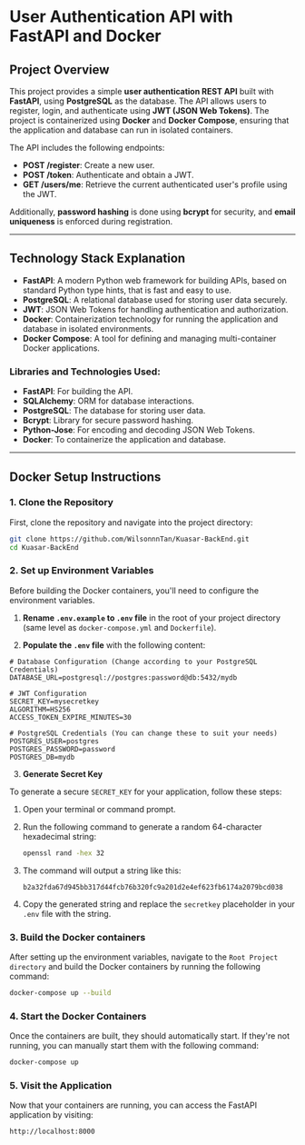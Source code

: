 # User Authentication API with FastAPI and Docker

## Project Overview

This project provides a simple **user authentication REST API** built with **FastAPI**, using **PostgreSQL** as the database. The API allows users to register, login, and authenticate using **JWT (JSON Web Tokens)**. The project is containerized using **Docker** and **Docker Compose**, ensuring that the application and database can run in isolated containers.

The API includes the following endpoints:

- **POST /register**: Create a new user.
- **POST /token**: Authenticate and obtain a JWT.
- **GET /users/me**: Retrieve the current authenticated user's profile using the JWT.

Additionally, **password hashing** is done using **bcrypt** for security, and **email uniqueness** is enforced during registration.

---

## Technology Stack Explanation

- **FastAPI**: A modern Python web framework for building APIs, based on standard Python type hints, that is fast and easy to use.
- **PostgreSQL**: A relational database used for storing user data securely.
- **JWT**: JSON Web Tokens for handling authentication and authorization.
- **Docker**: Containerization technology for running the application and database in isolated environments.
- **Docker Compose**: A tool for defining and managing multi-container Docker applications.

### Libraries and Technologies Used:
- **FastAPI**: For building the API.
- **SQLAlchemy**: ORM for database interactions.
- **PostgreSQL**: The database for storing user data.
- **Bcrypt**: Library for secure password hashing.
- **Python-Jose**: For encoding and decoding JSON Web Tokens.
- **Docker**: To containerize the application and database.

---

## Docker Setup Instructions

### 1. Clone the Repository

First, clone the repository and navigate into the project directory:

```bash
git clone https://github.com/WilsonnnTan/Kuasar-BackEnd.git
cd Kuasar-BackEnd
```

### 2. Set up Environment Variables

Before building the Docker containers, you'll need to configure the environment variables.

1. **Rename `.env.example` to `.env` file** in the root of your project directory (same level as `docker-compose.yml` and `Dockerfile`).
   
2. **Populate the `.env` file** with the following content:

```env
# Database Configuration (Change according to your PostgreSQL Credentials)
DATABASE_URL=postgresql://postgres:password@db:5432/mydb

# JWT Configuration
SECRET_KEY=mysecretkey
ALGORITHM=HS256
ACCESS_TOKEN_EXPIRE_MINUTES=30

# PostgreSQL Credentials (You can change these to suit your needs)
POSTGRES_USER=postgres
POSTGRES_PASSWORD=password
POSTGRES_DB=mydb
```

3. **Generate Secret Key**

To generate a secure `SECRET_KEY` for your application, follow these steps:

1. Open your terminal or command prompt.

2. Run the following command to generate a random 64-character hexadecimal string:

    ```bash
    openssl rand -hex 32
    ```

3. The command will output a string like this:

    ```
    b2a32fda67d945bb317d44fcb76b320fc9a201d2e4ef623fb6174a2079bcd038
    ```

4. Copy the generated string and replace the `secretkey` placeholder in your `.env` file with the string.


### 3. Build the Docker containers

After setting up the environment variables, navigate to the `Root Project directory` and build the Docker containers by running the following command:

```bash
docker-compose up --build
```

### 4. Start the Docker Containers

Once the containers are built, they should automatically start. If they're not running, you can manually start them with the following command:

```bash
docker-compose up
```

### 5. Visit the Application

Now that your containers are running, you can access the FastAPI application by visiting:

```bash
http://localhost:8000
```